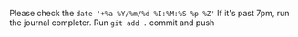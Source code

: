 Please check the `date '+%a %Y/%m/%d %I:%M:%S %p %Z'`
If it's past 7pm, run the journal completer.
Run `git add .` commit and push
